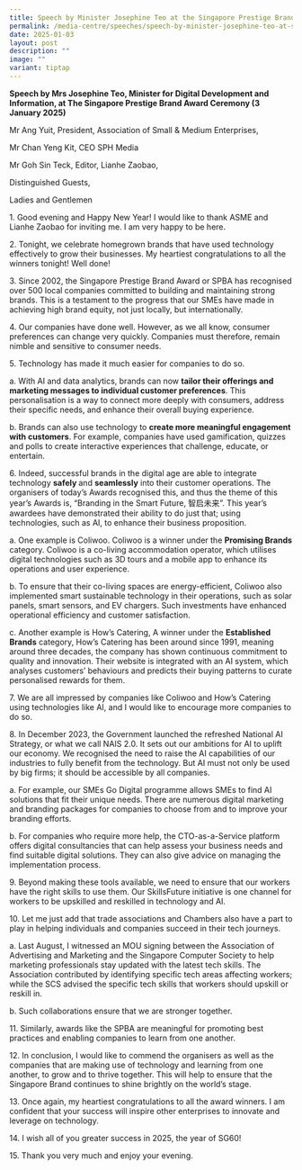 ```yaml
---
title: Speech by Minister Josephine Teo at the Singapore Prestige Brand Award Ceremony
permalink: /media-centre/speeches/speech-by-minister-josephine-teo-at-singapore-prestige-brand-award-ceremony/
date: 2025-01-03
layout: post
description: ""
image: ""
variant: tiptap
---
```

<p><strong>Speech by Mrs Josephine Teo, Minister for Digital Development and Information, at The Singapore Prestige Brand Award Ceremony (3 January 2025)</strong>
</p>
<p>Mr Ang Yuit, President, Association of Small &amp; Medium Enterprises,</p>
<p>Mr Chan Yeng Kit, CEO SPH Media</p>
<p>Mr Goh Sin Teck, Editor, Lianhe Zaobao,</p>
<p>Distinguished Guests,</p>
<p>Ladies and Gentlemen</p>
<p>1. Good evening and Happy New Year! I would like to thank ASME and Lianhe
Zaobao for inviting me. I am very happy to be here.</p>
<p>2. Tonight, we celebrate homegrown brands that have used technology effectively
to grow their businesses. My heartiest congratulations to all the winners
tonight! Well done!</p>
<p>3. Since 2002, the Singapore Prestige Brand Award or SPBA has recognised
over 500 local companies committed to building and maintaining strong brands.
This is a testament to the progress that our SMEs have made in achieving
high brand equity, not just locally, but internationally.</p>
<p>4. Our companies have done well. However, as we all know, consumer preferences
can change very quickly. Companies must therefore, remain nimble and sensitive
to consumer needs.</p>
<p>5. Technology has made it much easier for companies to do so.</p>
<p>a. With AI and data analytics, brands can now <strong>tailor their offerings and marketing messages to individual customer preferences</strong>.
This personalisation is a way to connect more deeply with consumers, address
their specific needs, and enhance their overall buying experience.</p>
<p>b. Brands can also use technology to <strong>create more meaningful engagement with customers</strong>.
For example, companies have used gamification, quizzes and polls to create
interactive experiences that challenge, educate, or entertain.</p>
<p>6. Indeed, successful brands in the digital age are able to integrate
technology <strong>safely </strong>and <strong>seamlessly</strong> into their
customer operations. The organisers of today’s Awards recognised this,
and thus the theme of this year’s Awards is, “Branding in the Smart Future,
智启未来”. This year’s awardees have demonstrated their ability to do just
that; using technologies, such as AI, to enhance their business proposition.</p>
<p>a. One example is Coliwoo. Coliwoo is a winner under the <strong>Promising Brands</strong> category.
Coliwoo is a co-living accommodation operator, which utilises digital technologies
such as 3D tours and a mobile app to enhance its operations and user experience.</p>
<p>b. To ensure that their co-living spaces are energy-efficient, Coliwoo
also implemented smart sustainable technology in their operations, such
as solar panels, smart sensors, and EV chargers. Such investments have
enhanced operational efficiency and customer satisfaction.</p>
<p>c. Another example is How’s Catering, A winner under the <strong>Established Brands</strong> category,
How’s Catering has been around since 1991, meaning around three decades,
the company has shown continuous commitment to quality and innovation.
Their website is integrated with an AI system, which analyses customers’
behaviours and predicts their buying patterns to curate personalised rewards
for them.</p>
<p>7. We are all impressed by companies like Coliwoo and How’s Catering using
technologies like AI, and I would like to encourage more companies to do
so.</p>
<p>8. In December 2023, the Government launched the refreshed National AI
Strategy, or what we call NAIS 2.0. It sets out our ambitions for AI to
uplift our economy. We recognised the need to raise the AI capabilities
of our industries to fully benefit from the technology. But AI must not
only be used by big firms; it should be accessible by all companies.</p>
<p>a. For example, our SMEs Go Digital programme allows SMEs to find AI solutions
that fit their unique needs. There are numerous digital marketing and branding
packages for companies to choose from and to improve your branding efforts.</p>
<p>b. For companies who require more help, the CTO-as-a-Service platform
offers digital consultancies that can help assess your business needs and
find suitable digital solutions. They can also give advice on managing
the implementation process.</p>
<p>9. Beyond making these tools available, we need to ensure that our workers
have the right skills to use them. Our SkillsFuture initiative is one channel
for workers to be upskilled and reskilled in technology and AI.</p>
<p>10. Let me just add that trade associations and Chambers also have a part
to play in helping individuals and companies succeed in their tech journeys.</p>
<p>a. Last August, I witnessed an MOU signing between the Association of
Advertising and Marketing and the Singapore Computer Society to help marketing
professionals stay updated with the latest tech skills. The Association
contributed by identifying specific tech areas affecting workers; while
the SCS advised the specific tech skills that workers should upskill or
reskill in.</p>
<p>b. Such collaborations ensure that we are stronger together.</p>
<p>11. Similarly, awards like the SPBA are meaningful for promoting best
practices and enabling companies to learn from one another.</p>
<p>12. In conclusion, I would like to commend the organisers as well as the
companies that are making use of technology and learning from one another,
to grow and to thrive together. This will help to ensure that the Singapore
Brand continues to shine brightly on the world’s stage.</p>
<p>13. Once again, my heartiest congratulations to all the award winners.
I am confident that your success will inspire other enterprises to innovate
and leverage on technology.</p>
<p>14. I wish all of you greater success in 2025, the year of SG60!</p>
<p>15. Thank you very much and enjoy your evening.</p>